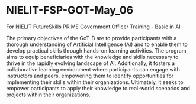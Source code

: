 # NIELIT-FSP-GOT-May_06
For NIELIT FutureSkills PRIME Government Officer Training - Basic in AI

The primary objectives of the GoT-B are to provide participants with a thorough understanding of Artificial Intelligence (Al) and to enable them to develop practical skills through hands-on learning activities. The program aims to equip beneficiaries with the knowledge and skills necessary to thrive in the rapidly evolving landscape of Al. Additionally, it fosters a collaborative learning environment where participants can engage with instructors and peers, empowering them to identify opportunities for implementing their skills within their organizations. Ultimately, it seeks to empower participants to apply their knowledge to real-world scenarios and projects within their organizations.
